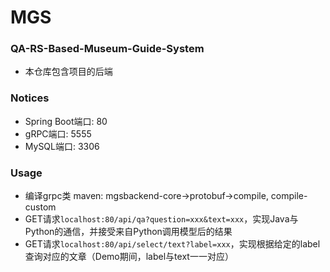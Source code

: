 # MGS

### QA-RS-Based-Museum-Guide-System
- 本仓库包含项目的后端

### Notices
- Spring Boot端口: 80
- gRPC端口: 5555
- MySQL端口: 3306

### Usage
- 编译grpc类 maven: mgsbackend-core->protobuf->compile, compile-custom
- GET请求`localhost:80/api/qa?question=xxx&text=xxx`，实现Java与Python的通信，并接受来自Python调用模型后的结果
- GET请求`localhost:80/api/select/text?label=xxx`，实现根据给定的label查询对应的文章（Demo期间，label与text一一对应）